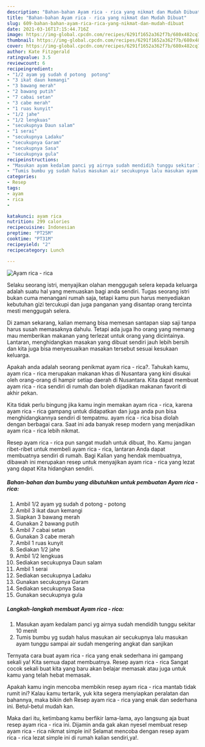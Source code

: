 ```yaml
---
description: "Bahan-bahan Ayam rica - rica yang nikmat dan Mudah Dibuat"
title: "Bahan-bahan Ayam rica - rica yang nikmat dan Mudah Dibuat"
slug: 609-bahan-bahan-ayam-rica-rica-yang-nikmat-dan-mudah-dibuat
date: 2021-03-16T17:15:44.716Z
image: https://img-global.cpcdn.com/recipes/6291f1652a362f7b/680x482cq70/ayam-rica-rica-foto-resep-utama.jpg
thumbnail: https://img-global.cpcdn.com/recipes/6291f1652a362f7b/680x482cq70/ayam-rica-rica-foto-resep-utama.jpg
cover: https://img-global.cpcdn.com/recipes/6291f1652a362f7b/680x482cq70/ayam-rica-rica-foto-resep-utama.jpg
author: Kate Fitzgerald
ratingvalue: 3.5
reviewcount: 6
recipeingredient:
- "1/2 ayam yg sudah d potong  potong"
- "3 ikat daun kemangi"
- "3 bawang merah"
- "2 bawang putih"
- "7 cabai setan"
- "3 cabe merah"
- "1 ruas kunyit"
- "1/2 jahe"
- "1/2 lengkuas"
- "secukupnya Daun salam"
- "1 serai"
- "secukupnya Ladaku"
- "secukupnya Garam"
- "secukupnya Sasa"
- "secukupnya gula"
recipeinstructions:
- "Masukan ayam kedalam panci yg airnya sudah mendidih tunggu sekitar 10 menit"
- "Tumis bumbu yg sudah halus masukan air secukupnya lalu masukan ayam tunggu sampai air sudah mengering angkat dan sanjikan"
categories:
- Resep
tags:
- ayam
- rica
- 

katakunci: ayam rica  
nutrition: 299 calories
recipecuisine: Indonesian
preptime: "PT25M"
cooktime: "PT31M"
recipeyield: "2"
recipecategory: Lunch

---
```



![Ayam rica - rica](https://img-global.cpcdn.com/recipes/6291f1652a362f7b/680x482cq70/ayam-rica-rica-foto-resep-utama.jpg)

Selaku seorang istri, menyajikan olahan menggugah selera kepada keluarga adalah suatu hal yang memuaskan bagi anda sendiri. Tugas seorang istri bukan cuma menangani rumah saja, tetapi kamu pun harus menyediakan kebutuhan gizi tercukupi dan juga panganan yang disantap orang tercinta mesti menggugah selera.

Di zaman  sekarang, kalian memang bisa memesan santapan siap saji tanpa harus susah memasaknya dahulu. Tetapi ada juga lho orang yang memang mau memberikan makanan yang terlezat untuk orang yang dicintainya. Lantaran, menghidangkan masakan yang dibuat sendiri jauh lebih bersih dan kita juga bisa menyesuaikan masakan tersebut sesuai kesukaan keluarga. 



Apakah anda adalah seorang penikmat ayam rica - rica?. Tahukah kamu, ayam rica - rica merupakan makanan khas di Nusantara yang kini disukai oleh orang-orang di hampir setiap daerah di Nusantara. Kita dapat membuat ayam rica - rica sendiri di rumah dan boleh dijadikan makanan favorit di akhir pekan.

Kita tidak perlu bingung jika kamu ingin memakan ayam rica - rica, karena ayam rica - rica gampang untuk didapatkan dan juga anda pun bisa menghidangkannya sendiri di tempatmu. ayam rica - rica bisa diolah dengan berbagai cara. Saat ini ada banyak resep modern yang menjadikan ayam rica - rica lebih nikmat.

Resep ayam rica - rica pun sangat mudah untuk dibuat, lho. Kamu jangan ribet-ribet untuk membeli ayam rica - rica, lantaran Anda dapat membuatnya sendiri di rumah. Bagi Kalian yang hendak membuatnya, dibawah ini merupakan resep untuk menyajikan ayam rica - rica yang lezat yang dapat Kita hidangkan sendiri.

<!--inarticleads1-->

##### Bahan-bahan dan bumbu yang dibutuhkan untuk pembuatan Ayam rica - rica:

1. Ambil 1/2 ayam yg sudah d potong - potong
1. Ambil 3 ikat daun kemangi
1. Siapkan 3 bawang merah
1. Gunakan 2 bawang putih
1. Ambil 7 cabai setan
1. Gunakan 3 cabe merah
1. Ambil 1 ruas kunyit
1. Sediakan 1/2 jahe
1. Ambil 1/2 lengkuas
1. Sediakan secukupnya Daun salam
1. Ambil 1 serai
1. Sediakan secukupnya Ladaku
1. Gunakan secukupnya Garam
1. Sediakan secukupnya Sasa
1. Gunakan secukupnya gula




<!--inarticleads2-->

##### Langkah-langkah membuat Ayam rica - rica:

1. Masukan ayam kedalam panci yg airnya sudah mendidih tunggu sekitar 10 menit
1. Tumis bumbu yg sudah halus masukan air secukupnya lalu masukan ayam tunggu sampai air sudah mengering angkat dan sanjikan




Ternyata cara buat ayam rica - rica yang enak sederhana ini gampang sekali ya! Kita semua dapat membuatnya. Resep ayam rica - rica Sangat cocok sekali buat kita yang baru akan belajar memasak atau juga untuk kamu yang telah hebat memasak.

Apakah kamu ingin mencoba membikin resep ayam rica - rica mantab tidak rumit ini? Kalau kamu tertarik, yuk kita segera menyiapkan peralatan dan bahannya, maka bikin deh Resep ayam rica - rica yang enak dan sederhana ini. Betul-betul mudah kan. 

Maka dari itu, ketimbang kamu berfikir lama-lama, ayo langsung aja buat resep ayam rica - rica ini. Dijamin anda gak akan nyesel membuat resep ayam rica - rica nikmat simple ini! Selamat mencoba dengan resep ayam rica - rica lezat simple ini di rumah kalian sendiri,ya!.

